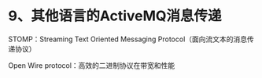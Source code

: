 # 9、其他语言的ActiveMQ消息传递

STOMP：Streaming Text Oriented Messaging Protocol（面向流文本的消息传递协议）

Open Wire protocol：高效的二进制协议在带宽和性能

